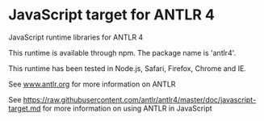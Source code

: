 # JavaScript target for ANTLR 4

JavaScript runtime libraries for ANTLR 4

This runtime is available through npm. The package name is 'antlr4'.

This runtime has been tested in Node.js, Safari, Firefox, Chrome and IE.

See www.antlr.org for more information on ANTLR

See https://raw.githubusercontent.com/antlr/antlr4/master/doc/javascript-target.md for more information on using ANTLR in JavaScript



